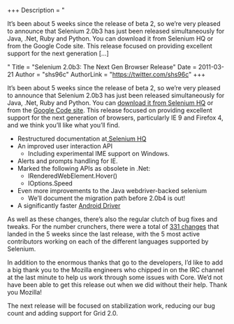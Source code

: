 +++
Description = "<p>It’s been about 5 weeks since the release of beta 2, so we’re very pleased to announce that Selenium 2.0b3 has just been released simultaneously for Java, .Net, Ruby and Python. You can download it from Selenium HQ or from the Google Code site. This release focused on providing excellent support for the next generation […]</p>"
Title = "Selenium 2.0b3: The Next Gen Browser Release"
Date = 2011-03-21
Author = "shs96c"
AuthorLink = "https://twitter.com/shs96c"
+++

<p>It&#8217;s been about 5 weeks since the release of beta 2, so we&#8217;re very pleased to announce that Selenium 2.0b3 has just been released simultaneously for Java, .Net, Ruby and Python. You can <a href="http://seleniumhq.org/download/">download it from Selenium HQ</a> or from the <a href="http://code.google.com/p/selenium/downloads/list">Google Code site</a>. This release focused on providing excellent support for the next generation of browsers, particularly IE 9 and Firefox 4, and we think you&#8217;ll like what you&#8217;ll find.</p>
<ul>
<li>Restructured documentation at<a href="http://seleniumhq.org/docs/"> Selenium HQ</a></li>
<li>An improved user interaction API
<ul>
<li>Including experimental IME support on Windows.</li>
</ul>
</li>
<li>Alerts and prompts handling for IE.</li>
<li>Marked the following APIs as obsolete in .Net:
<ul>
<li>IRenderedWebElement.Hover()</li>
<li>IOptions.Speed</li>
</ul>
</li>
<li>Even more improvements to the Java webdriver-backed selenium
<ul>
<li>We&#8217;ll document the migration path before 2.0b4 is out!</li>
</ul>
</li>
<li>A significantly faster <a href="http://selenium.googlecode.com/files/android-server-2.0b3.apk">Android Driver</a></li>
</ul>
<p>As well as these changes, there&#8217;s also the regular clutch of bug fixes and tweaks. For the number crunchers, there were a total of <a href="http://code.google.com/p/selenium/source/list?num=331&amp;start=11749">331 changes</a> that landed in the 5 weeks since the last release, with the 5 most active contributors working on each of the different languages supported by Selenium.</p>
<p>In addition to the enormous thanks that go to the developers, I&#8217;d like to add a big thank you to the Mozilla engineers who chipped in on the IRC channel at the last minute to help us work through some issues with Core. We&#8217;d not have been able to get this release out when we did without their help. Thank you Mozilla!</p>
<p>The next release will be focused on stabilization work, reducing our bug count and adding support for Grid 2.0.</p>

